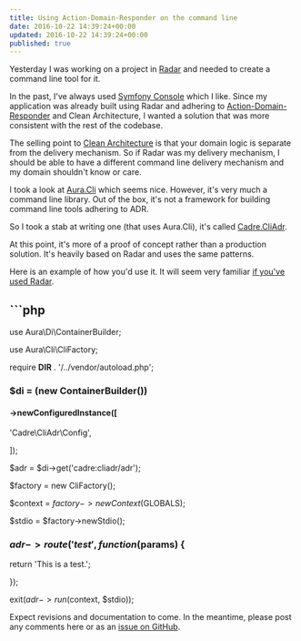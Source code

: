 ```yaml
---
title: Using Action-Domain-Responder on the command line
date: 2016-10-22 14:39:24+00:00
updated: 2016-10-22 14:39:24+00:00
published: true
---
```


Yesterday I was working on a project in [Radar](https://github.com/radarphp/Radar.Project) and needed to create a command line tool for it.

In the past, I've always used [Symfony Console](http://symfony.com/doc/current/components/console.html) which I like. Since my application was already built using Radar and adhering to [Action-Domain-Responder](http://pmjones.io/adr/) and Clean Architecture, I wanted a solution that was more consistent with the rest of the codebase.

The selling point to [Clean Architecture](https://8thlight.com/blog/uncle-bob/2012/08/13/the-clean-architecture.html) is that your domain logic is separate from the delivery mechanism. So if Radar was my delivery mechanism, I should be able to have a different command line delivery mechanism and my domain shouldn't know or care.

I took a look at [Aura.Cli](https://github.com/auraphp/Aura.Cli) which seems nice. However, it's very much a command line library. Out of the box, it's not a framework for building command line tools adhering to ADR.

So I took a stab at writing one (that uses Aura.Cli), it's called [Cadre.CliAdr](https://github.com/cadrephp/Cadre.CliAdr).

At this point, it's more of a proof of concept rather than a production solution. It's heavily based on Radar and uses the same patterns.

Here is an example of how you'd use it. It will seem very familiar [if you've used Radar](/radar-under-the-hood/).

## ```php

use Aura\Di\ContainerBuilder;

use Aura\Cli\CliFactory;

require __DIR__ . '/../vendor/autoload.php';

### $di = (new ContainerBuilder())

#### ->newConfiguredInstance([

'Cadre\CliAdr\Config',

]);

$adr = $di->get('cadre:cliadr/adr');

$factory = new CliFactory();

$context = $factory->newContext($GLOBALS);

$stdio = $factory->newStdio();

### $adr->route('test', function ($params) {

return 'This is a test.';

});

exit($adr->run($context, $stdio));

Expect revisions and documentation to come.  In the meantime, please post any comments here or as an [issue on GitHub](https://github.com/cadrephp/Cadre.CliAdr/issues).

